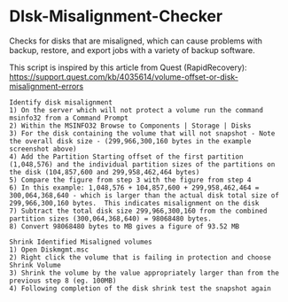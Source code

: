 # DIsk-Misalignment-Checker
Checks for disks that are misaligned, which can cause problems with backup, restore, and export jobs with a variety of backup software.

This script is inspired by this article from Quest (RapidRecovery): https://support.quest.com/kb/4035614/volume-offset-or-disk-misalignment-errors
```
Identify disk misalignment
1) On the server which will not protect a volume run the command msinfo32 from a Command Prompt
2) Within the MSINFO32 Browse to Components | Storage | Disks
3) For the disk containing the volume that will not snapshot - Note the overall disk size - (299,966,300,160 bytes in the example screenshot above)
4) Add the Partition Starting offset of the first partition (1,048,576) and the individual partition sizes of the partitions on the disk (104,857,600 and 299,958,462,464 bytes)
5) Compare the figure from step 3 with the figure from step 4
6) In this example: 1,048,576 + 104,857,600 + 299,958,462,464 = 300,064,368,640 - which is larger than the actual disk total size of 299,966,300,160 bytes.  This indicates misalignment on the disk
7) Subtract the total disk size 299,966,300,160 from the combined partition sizes (300,064,368,640) = 98068480 bytes.
8) Convert 98068480 bytes to MB gives a figure of 93.52 MB

Shrink Identified Misaligned volumes
1) Open Diskmgmt.msc
2) Right click the volume that is failing in protection and choose Shrink Volume
3) Shrink the volume by the value appropriately larger than from the previous step 8 (eg. 100MB)
4) Following completion of the disk shrink test the snapshot again
```
